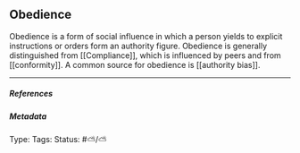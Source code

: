 ## Obedience  # 

Obedience is a form of social influence in which a person yields to explicit instructions or orders form an authority figure. Obedience is generally distinguished from [[Compliance]], which is influenced by peers and from [[conformity]]. A common source for obedience is [[authority bias]].

___

##### References



##### Metadata

Type: 
Tags:
Status: #⛅️/⛅️